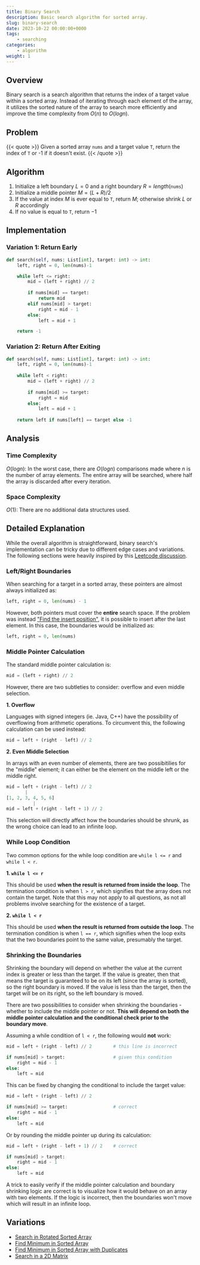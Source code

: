 ```yaml
---
title: Binary Search
description: Basic search algorithm for sorted array.
slug: binary-search
date: 2023-10-22 00:00:00+0000
tags: 
    - searching
categories: 
    - algorithm
weight: 1 
---
```

## Overview
 Binary search is a search algorithm that returns the index of a target value within a sorted array. Instead of iterating through each element of the array, it utilizes the sorted nature of the array to search more efficiently and improve the time complexity from $O(n)$ to $O(logn)$.

## Problem
{{< quote >}}
Given a sorted array `nums` and a target value `T`, return the index of `T` or -1 if it doesn't exist.
{{< /quote >}}

## Algorithm

1. Initialize a left boundary $L=0$ and a right boundary $R=length($`nums`$)$
2. Initialize a middle pointer $M = (L + R) / 2$
3. If the value at index $M$ is ever equal to `T`, return $M$; otherwise shrink $L$ or $R$ accordingly
4. If no value is equal to `T`, return $-1$

## Implementation



### Variation 1: Return Early
```python
def search(self, nums: List[int], target: int) -> int: 
    left, right = 0, len(nums)-1

    while left <= right:
        mid = (left + right) // 2
        
        if nums[mid] == target:
            return mid
        elif nums[mid] > target:
            right = mid - 1
        else:
            left = mid + 1

    return -1

```

### Variation 2: Return After Exiting
```python
def search(self, nums: List[int], target: int) -> int:
    left, right = 0, len(nums)-1
    
    while left < right:
        mid = (left + right) // 2
        
        if nums[mid] >= target:
            right = mid
        else:
            left = mid + 1
            
    return left if nums[left] == target else -1
```
## Analysis

### Time Complexity

$O(logn)$: In the worst case, there are $O(logn)$ comparisons made where $n$ is the number of array elements. The entire array will be searched, where half the array is discarded after every iteration.

###  Space Complexity

$O(1)$: There are no additional data structures used.

## Detailed Explanation

While the overall algorithm is straightforward, binary search's implementation can be tricky due to different edge cases and variations. The following sections were heavily inspired by this [Leetcode discussion](https://leetcode.com/problems/binary-search/discuss/423162/Binary-Search-101).

### Left/Right Boundaries

When searching for a target in a sorted array, these pointers are almost always initialized as:
```python
left, right = 0, len(nums) - 1
```
However, both pointers must cover the **entire** search space. If the problem was instead ["Find the insert position"](https://leetcode.com/problems/search-insert-position/), it is possible to insert after the last element. In this case, the boundaries would be initialized as:
```python
left, right = 0, len(nums)
```
### Middle Pointer Calculation

The standard middle pointer calculation is:
```python
mid = (left + right) // 2
```
However, there are two subtleties to consider: overflow and even middle selection.

**1. Overflow**

Languages with signed integers (ie. Java, C++) have the possibility of overflowing from arithmetic operations. To circumvent this, the following calculation can be used instead:
```python
mid = left + (right - left) // 2
```
**2. Even Middle Selection**

In arrays with an even number of elements, there are two possibitilies for the "middle" element; it can either be the element on the middle left or the middle right.
```python
mid = left + (right - left) // 2
       |
[1, 2, 3, 4, 5, 6]
          |
mid = left + (right - left + 1) // 2
```
This selection will directly affect how the boundaries should be shrunk, as the wrong choice can lead to an infinite loop.

### While Loop Condition

Two common options for the while loop condition are `while l <= r` and `while l < r`.

**1. `while l <= r`**

This should be used **when the result is returned from inside the loop**. The termination condition is when `l > r`, which signifies that the array does not contain the target. Note that this may not apply to all questions, as not all problems involve searching for the existence of a target.

**2. `while l < r`**

This should be used **when the result is returned from outside the loop**. The termination condition is when `l == r`, which signifies when the loop exits that the two boundaries point to the same value, presumably the target.

### Shrinking the Boundaries

Shrinking the boundary will depend on whether the value at the current index is greater or less than the target. If the value is greater, then that means the target is guaranteed to be on its left (since the array is sorted), so the right boundary is moved. If the value is less than the target, then the target will be on its right, so the left boundary is moved.

There are two possibilities to consider when shrinking the boundaries - whether to include the middle pointer or not. **This will depend on both the middle pointer calculation and the conditional check prior to the boundary move**.

Assuming a while condition of `l < r`, the following would **not** work:
```python
mid = left + (right - left) // 2        # this line is incorrect

if nums[mid] > target:                  # given this condition
    right = mid - 1
else:
    left = mid
```
This can be fixed by changing the conditional to include the target value:
```python
mid = left + (right - left) // 2

if nums[mid] >= target:                 # correct
    right = mid - 1
else:
    left = mid
```
Or by rounding the middle pointer up during its calculation:
```python
mid = left + (right - left + 1) // 2    # correct

if nums[mid] > target:               
    right = mid - 1
else:
    left = mid
```
A trick to easily verify if the middle pointer calculation and boundary shrinking logic are correct is to visualize how it would behave on an array with two elements. If the logic is incorrect, then the boundaries won't move which will result in an infinite loop.

## Variations

- [Search in Rotated Sorted Array](https://leetcode.com/problems/search-in-rotated-sorted-array/)
- [Find Minimum in Sorted Array](https://leetcode.com/problems/find-minimum-in-rotated-sorted-array/)
- [Find Minimum in Sorted Array with Duplicates](https://leetcode.com/problems/find-minimum-in-rotated-sorted-array-ii/)
- [Search in a 2D Matrix](https://leetcode.com/problems/search-a-2d-matrix/)
